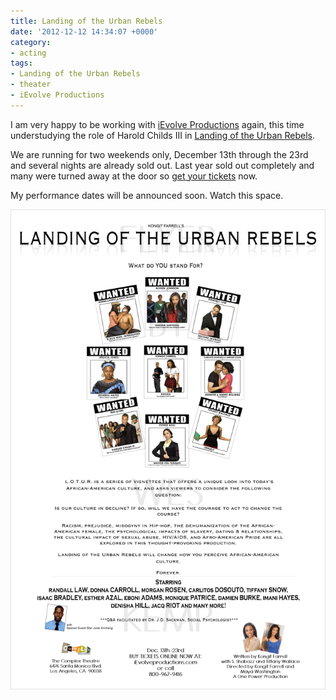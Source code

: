 ```yaml
---
title: Landing of the Urban Rebels
date: '2012-12-12 14:34:07 +0000'
category:
- acting
tags:
- Landing of the Urban Rebels
- theater
- iEvolve Productions
---
```


I am very happy to be working with [iEvolve
Productions](http://www.ievolveproductions.com/) again, this time understudying
the role of Harold Childs III in [Landing of the Urban
Rebels](http://www.ievolveproductions.com/Landing-of-the-Urban-Rebels.html).

We are running for two weekends only, December 13th through the 23rd and
several nights are already sold out. Last year sold out completely and many
were turned away at the door so [get your
tickets](http://a3.acteva.com/orderbooking/listCatalogEvents.action?catalogGoWord=iEvolveProductions&emailAttendeeId=&emailSkusId=)
now.

My performance dates will be announced soon. Watch this space.

![Landing of the Urban Rebels](images/Landing-of-the-Urban-Rebels-FlyerWhite3.jpg)

